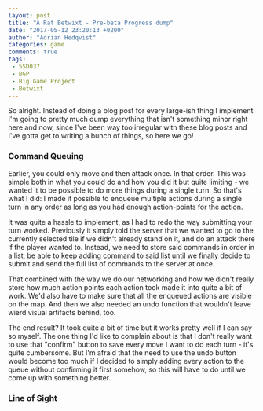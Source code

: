 ```yaml
---
layout: post
title: "A Rat Betwixt - Pre-beta Progress dump"
date: "2017-05-12 23:20:13 +0200"
author: "Adrian Hedqvist"
categories: game
comments: true
tags:
 - 5SD037
 - BGP
 - Big Game Project
 - Betwixt
---
```


So alright. Instead of doing a blog post for every large-ish thing I implement I'm going to pretty much dump everything that isn't something minor right here and now, since I've been way too irregular with these blog posts and I've gotta get to writing a bunch of things, so here we go!

### Command Queuing
Earlier, you could only move and then attack once. In that order. This was simple both in what you could do and how you did it but quite limiting - we wanted it to be possible to do more things during a single turn. So that's what I did: I made it possible to enqueue multiple actions during a single turn in any order as long as you had enough action-points for the action.

It was quite a hassle to implement, as I had to redo the way submitting your turn worked. Previously it simply told the server that we wanted to go to the currently selected tile if we didn't already stand on it, and do an attack there if the player wanted to. Instead, we need to store said commands in order in a list, be able to keep adding command to said list until we finally decide to submit and send the full list of commands to the server at once.

That combined with the way we do our networking and how we didn't really store how much action points each action took made it into quite a bit of work. We'd also have to make sure that all the enqueued actions are visible on the map. And then we also needed an undo function that wouldn't leave wierd visual artifacts behind, too.

The end result? It took quite a bit of time but it works pretty well if I can say so myself. The one thing I'd like to complain about is that I don't really want to use that "confirm" button to save every move I want to do each turn - it's quite cumbersome. But I'm afraid that the need to use the undo button would become too much if I decided to simply adding every action to the queue without confirming it first somehow, so this will have to do until we come up with something better.

### Line of Sight
